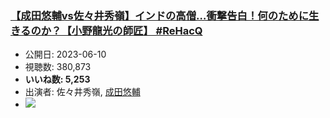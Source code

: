### [【成田悠輔vs佐々井秀嶺】インドの高僧…衝撃告白！何のために生きるのか？【小野龍光の師匠】 #ReHacQ](https://www.youtube.com/watch?v=TauL_MZtAHw)
-   公開日: 2023-06-10
-   視聴数: 380,873
-   **いいね数: 5,253**
-   出演者: 佐々井秀嶺, [成田悠輔](/rehacq_fan/people/成田悠輔 "wikilink")
- [![](https://img.youtube.com/vi/TauL_MZtAHw/hqdefault.jpg)](https://www.youtube.com/watch?v=TauL_MZtAHw)
